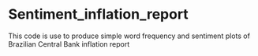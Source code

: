 # Sentiment_inflation_report
This code is use to produce simple word frequency and sentiment plots of Brazilian Central Bank inflation report
